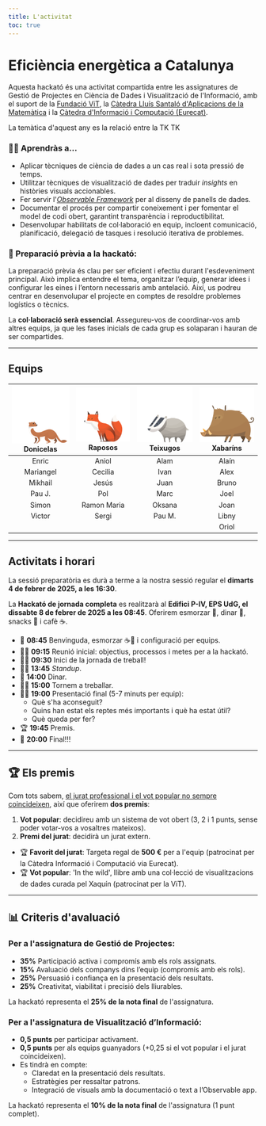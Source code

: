 ```yaml
---
title: L'activitat
toc: true
---
```


<!-- <style>
  img {
    border-radius: 1rem;
    box-shadow: 0 0 1rem rgba(0,0,0,0.15);
    max-width: 42rem;
    width: 100%;
    transition: all 0.3s;
  }
  img:hover {
    opacity:.7;
  }
</style> -->

# Eficiència energètica a Catalunya
Aquesta hackató és una activitat compartida entre les assignatures de Gestió de Projectes en Ciència de Dades i Visualització de l'Informació, amb el suport de la [Fundació ViT](https://www.fundaciovit.org/), la [Càtedra Lluís Santaló d'Aplicacions de la Matemàtica](https://www.udg.edu/ca/catedres/Lluis-Santalo) i la [Càtedra d'Informació i Computació (Eurecat)](https://www.udg.edu/ca/catedres/informacio-i-computacio).

La temàtica d'aquest any es la relació entre la TK TK

### 🧑‍🎓 Aprendràs a…
- Aplicar tècniques de ciència de dades a un cas real i sota pressió de temps.
- Utilitzar tècniques de visualització de dades per traduir *insights* en històries visuals accionables.
- Fer servir l'*[Observable Framework](https://observablehq.com/framework/)* per al disseny de panells de dades.
- Documentar el procés per compartir coneixement i per fomentar el model de codi obert, garantint transparència i reproductibilitat.
- Desenvolupar habilitats de col·laboració en equip, incloent comunicació, planificació, delegació de tasques i resolució iterativa de problemes.

### 📅 Preparació prèvia a la hackató:
La preparació prèvia és clau per ser eficient i efectiu durant l'esdeveniment principal. Això implica entendre el tema, organitzar l’equip, generar idees i configurar les eines i l’entorn necessaris amb antelació. Així, us podreu centrar en desenvolupar el projecte en comptes de resoldre problemes logístics o tècnics.

La **col·laboració serà essencial**. Assegureu-vos de coordinar-vos amb altres equips, ja que les fases inicials de cada grup es solaparan i hauran de ser compartides.

---

## Equips

| ![](../img/donicela.png)<br/>Donicelas                             | ![](../img/raposa.png)<br/>Raposos                               | ![](../img/teixon.png)<br/>Teixugos                              | ![](../img/xabarin.png)<br/>Xabaríns                              |
|:-------------------------------------:|:-------------------------------------:|:-------------------------------------:|:-------------------------------------:|
| Enric                                 | Aniol                                 | Alam                                  |  Alaín                                |
| Mariangel                             | Cecilia                               | Ivan                                  |  Alex                                 |
| Mikhail                               | Jesús                                 | Juan                                  |  Bruno                                |
| Pau J.                                | Pol                                   | Marc                                  |  Joel                                 |
| Simon                                 | Ramon Maria                           | Oksana                                |  Joan                                 |
| Victor                                | Sergi                                 | Pau M.                                |  Libny                                |
|                                       |                                       |                                       |  Oriol                                |

---

## Activitats i horari
La sessió preparatòria es durà a terme a la nostra sessió regular el **dimarts 4 de febrer de 2025, a les 16:30**.

La **Hackató de jornada completa** es realitzarà al **Edifici P-IV, EPS UdG, el dissabte 8 de febrer de 2025 a les 08:45**. Oferirem esmorzar 🥐, dinar 🍕, snacks 🍊 i cafè ☕.

- 👋 **08:45** Benvinguda, esmorzar ☕🥐 i configuració per equips.
- 🙋‍♀️ **09:15** Reunió inicial: objectius, processos i metes per a la hackató.
- 👩‍💻 **09:30** Inici de la jornada de treball!
- 🙋‍♀️ **13:45** *Standup*.
- 🍕 **14:00** Dinar.
- 👩‍💻 **15:00** Tornem a treballar.
- 🧑‍🏫 **19:00** Presentació final (5-7 minuts per equip):
  - Què s'ha aconseguit?
  - Quins han estat els reptes més importants i què ha estat útil?
  - Què queda per fer?
- 🏆 **19:45** Premis.
- 🍻 **20:00** Final!!!

---

## 🏆 Els premis
Com tots sabem, [el jurat professional i el vot popular no sempre coincideixen](https://www.youtube.com/watch?v=4uGN9efcACw), així que oferirem **dos premis**:
1. **Vot popular**: decidireu amb un sistema de vot obert (3, 2 i 1 punts, sense poder votar-vos a vosaltres mateixos).
2. **Premi del jurat**: decidirà un jurat extern.

- 🏆 **Favorit del jurat**: Targeta regal de **500 €** per a l'equip (patrocinat per la Càtedra Informació i Computació via Eurecat).
- 🏆 **Vot popular**: 'In the wild', llibre amb una col·lecció de visualitzacions de dades curada pel Xaquín (patrocinat per la ViT).

---

## 📊 Criteris d'avaluació

### **Per a l'assignatura de Gestió de Projectes:**
- **35%** Participació activa i compromís amb els rols assignats.
- **15%** Avaluació dels companys dins l’equip (compromís amb els rols).
- **25%** Persuasió i confiança en la presentació dels resultats.
- **25%** Creativitat, viabilitat i precisió dels lliurables.

La hackató representa el **25% de la nota final** de l'assignatura.

### **Per a l'assignatura de Visualització d’Informació:**
- **0,5 punts** per participar activament.
- **0,5 punts** per als equips guanyadors (+0,25 si el vot popular i el jurat coincideixen).
- Es tindrà en compte:
  - Claredat en la presentació dels resultats.
  - Estratègies per ressaltar patrons.
  - Integració de visuals amb la documentació o text a l’Observable app.

La hackató representa el **10% de la nota final** de l'assignatura (1 punt complet).